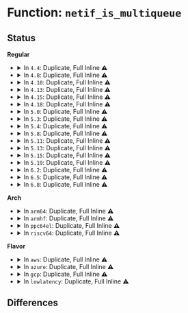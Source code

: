 # Function: <code>netif_is_multiqueue</code>

## Status
<b>Regular</b>
<ul>
<li>
<details>
<summary>In <code>4.4</code>: Duplicate, Full Inline ⚠️</summary>

**Collision:** Static Duplication

**Inline:** Full

**Transformation:** False

**Instances:**

```
In net/sched/sch_generic.c (0)
Location: include/linux/netdevice.h:2974
Inline: True
```
```
In net/sched/sch_mq.c (0)
Location: include/linux/netdevice.h:2974
Inline: True
```
```
In net/sched/sch_api.c (0)
Location: include/linux/netdevice.h:2974
Inline: True
```
</details>
</li>
<li>
<details>
<summary>In <code>4.8</code>: Duplicate, Full Inline ⚠️</summary>

**Collision:** Static Duplication

**Inline:** Full

**Transformation:** False

**Instances:**

```
In net/sched/sch_generic.c (0)
Location: include/linux/netdevice.h:3197
Inline: True
```
```
In net/sched/sch_mq.c (0)
Location: include/linux/netdevice.h:3197
Inline: True
```
```
In net/sched/sch_api.c (0)
Location: include/linux/netdevice.h:3197
Inline: True
```
</details>
</li>
<li>
<details>
<summary>In <code>4.10</code>: Duplicate, Full Inline ⚠️</summary>

**Collision:** Static Duplication

**Inline:** Full

**Transformation:** False

**Instances:**

```
In net/sched/sch_generic.c (0)
Location: include/linux/netdevice.h:3136
Inline: True
```
```
In net/sched/sch_mq.c (0)
Location: include/linux/netdevice.h:3136
Inline: True
```
```
In net/sched/sch_api.c (0)
Location: include/linux/netdevice.h:3136
Inline: True
```
</details>
</li>
<li>
<details>
<summary>In <code>4.13</code>: Duplicate, Full Inline ⚠️</summary>

**Collision:** Static Duplication

**Inline:** Full

**Transformation:** False

**Instances:**

```
In net/sched/sch_generic.c (0)
Location: include/linux/netdevice.h:3175
Inline: True
```
```
In net/sched/sch_mq.c (0)
Location: include/linux/netdevice.h:3175
Inline: True
```
```
In net/sched/sch_api.c (0)
Location: include/linux/netdevice.h:3175
Inline: True
```
</details>
</li>
<li>
<details>
<summary>In <code>4.15</code>: Duplicate, Full Inline ⚠️</summary>

**Collision:** Static Duplication

**Inline:** Full

**Transformation:** False

**Instances:**

```
In net/sched/sch_generic.c (0)
Location: include/linux/netdevice.h:3200
Inline: True
```
```
In net/sched/sch_mq.c (0)
Location: include/linux/netdevice.h:3200
Inline: True
```
```
In net/sched/sch_api.c (0)
Location: include/linux/netdevice.h:3200
Inline: True
```
</details>
</li>
<li>
<details>
<summary>In <code>4.18</code>: Duplicate, Full Inline ⚠️</summary>

**Collision:** Static Duplication

**Inline:** Full

**Transformation:** False

**Instances:**

```
In net/sched/sch_generic.c (0)
Location: include/linux/netdevice.h:3296
Inline: True
```
```
In net/sched/sch_mq.c (0)
Location: include/linux/netdevice.h:3296
Inline: True
```
```
In net/sched/sch_api.c (0)
Location: include/linux/netdevice.h:3296
Inline: True
```
</details>
</li>
<li>
<details>
<summary>In <code>5.0</code>: Duplicate, Full Inline ⚠️</summary>

**Collision:** Static Duplication

**Inline:** Full

**Transformation:** False

**Instances:**

```
In net/core/dev.c (0)
Location: include/linux/netdevice.h:3511
Inline: True
```
```
In net/core/net-sysfs.c (0)
Location: include/linux/netdevice.h:3511
Inline: True
```
```
In net/sched/sch_generic.c (0)
Location: include/linux/netdevice.h:3511
Inline: True
```
```
In net/sched/sch_mq.c (0)
Location: include/linux/netdevice.h:3511
Inline: True
```
```
In net/sched/sch_api.c (0)
Location: include/linux/netdevice.h:3511
Inline: True
```
</details>
</li>
<li>
<details>
<summary>In <code>5.3</code>: Duplicate, Full Inline ⚠️</summary>

**Collision:** Static Duplication

**Inline:** Full

**Transformation:** False

**Instances:**

```
In net/core/dev.c (0)
Location: include/linux/netdevice.h:3528
Inline: True
```
```
In net/core/net-sysfs.c (0)
Location: include/linux/netdevice.h:3528
Inline: True
```
```
In net/sched/sch_generic.c (0)
Location: include/linux/netdevice.h:3528
Inline: True
```
```
In net/sched/sch_mq.c (0)
Location: include/linux/netdevice.h:3528
Inline: True
```
```
In net/sched/sch_api.c (0)
Location: include/linux/netdevice.h:3528
Inline: True
```
</details>
</li>
<li>
<details>
<summary>In <code>5.4</code>: Duplicate, Full Inline ⚠️</summary>

**Collision:** Static Duplication

**Inline:** Full

**Transformation:** False

**Instances:**

```
In net/core/dev.c (0)
Location: include/linux/netdevice.h:3542
Inline: True
```
```
In net/core/net-sysfs.c (0)
Location: include/linux/netdevice.h:3542
Inline: True
```
```
In net/sched/sch_generic.c (0)
Location: include/linux/netdevice.h:3542
Inline: True
```
```
In net/sched/sch_mq.c (0)
Location: include/linux/netdevice.h:3542
Inline: True
```
```
In net/sched/sch_api.c (0)
Location: include/linux/netdevice.h:3542
Inline: True
```
</details>
</li>
<li>
<details>
<summary>In <code>5.8</code>: Duplicate, Full Inline ⚠️</summary>

**Collision:** Static Duplication

**Inline:** Full

**Transformation:** False

**Instances:**

```
In net/core/dev.c (ffffffff819fdab5)
Location: include/linux/netdevice.h:3655
Inline: True
Inline callers:
  - net/core/dev.c:netdev_set_sb_channel
```
```
In net/core/net-sysfs.c (ffffffff81a387c6)
Location: include/linux/netdevice.h:3655
Inline: True
Inline callers:
  - net/core/net-sysfs.c:xps_cpus_store
  - net/core/net-sysfs.c:xps_cpus_show
  - net/core/net-sysfs.c:traffic_class_show
```
```
In net/sched/sch_generic.c (ffffffff81a66182)
Location: include/linux/netdevice.h:3655
Inline: True
Inline callers:
  - net/sched/sch_generic.c:attach_default_qdiscs
  - net/sched/sch_generic.c:attach_default_qdiscs
```
```
In net/sched/sch_mq.c (ffffffff81a67006)
Location: include/linux/netdevice.h:3655
Inline: True
Inline callers:
  - net/sched/sch_mq.c:mq_init
```
```
In net/sched/sch_api.c (ffffffff81a69e50)
Location: include/linux/netdevice.h:3655
Inline: True
Inline callers:
  - net/sched/sch_api.c:qdisc_create
```
</details>
</li>
<li>
<details>
<summary>In <code>5.11</code>: Duplicate, Full Inline ⚠️</summary>

**Collision:** Static Duplication

**Inline:** Full

**Transformation:** False

**Instances:**

```
In net/core/dev.c (ffffffff819fd685)
Location: include/linux/netdevice.h:3816
Inline: True
Inline callers:
  - net/core/dev.c:netdev_set_sb_channel
```
```
In net/core/net-sysfs.c (ffffffff81a3b906)
Location: include/linux/netdevice.h:3816
Inline: True
Inline callers:
  - net/core/net-sysfs.c:xps_cpus_store
  - net/core/net-sysfs.c:xps_cpus_show
  - net/core/net-sysfs.c:traffic_class_show
```
```
In net/sched/sch_generic.c (ffffffff81a6e252)
Location: include/linux/netdevice.h:3816
Inline: True
Inline callers:
  - net/sched/sch_generic.c:attach_default_qdiscs
  - net/sched/sch_generic.c:attach_default_qdiscs
```
```
In net/sched/sch_mq.c (ffffffff81a6efb6)
Location: include/linux/netdevice.h:3816
Inline: True
Inline callers:
  - net/sched/sch_mq.c:mq_init
```
```
In net/sched/sch_api.c (ffffffff81a725a0)
Location: include/linux/netdevice.h:3816
Inline: True
Inline callers:
  - net/sched/sch_api.c:qdisc_create
```
</details>
</li>
<li>
<details>
<summary>In <code>5.13</code>: Duplicate, Full Inline ⚠️</summary>

**Collision:** Static Duplication

**Inline:** Full

**Transformation:** False

**Instances:**

```
In net/core/dev.c (ffffffff819e3ef5)
Location: include/linux/netdevice.h:3901
Inline: True
Inline callers:
  - net/core/dev.c:netdev_set_sb_channel
```
```
In net/core/net-sysfs.c (ffffffff81a22d76)
Location: include/linux/netdevice.h:3901
Inline: True
Inline callers:
  - net/core/net-sysfs.c:xps_cpus_store
  - net/core/net-sysfs.c:xps_cpus_show
  - net/core/net-sysfs.c:traffic_class_show
```
```
In net/sched/sch_generic.c (ffffffff81a56ae2)
Location: include/linux/netdevice.h:3901
Inline: True
Inline callers:
  - net/sched/sch_generic.c:attach_default_qdiscs
  - net/sched/sch_generic.c:attach_default_qdiscs
```
```
In net/sched/sch_mq.c (ffffffff81a57876)
Location: include/linux/netdevice.h:3901
Inline: True
Inline callers:
  - net/sched/sch_mq.c:mq_init
```
```
In net/sched/sch_api.c (ffffffff81a5ae1c)
Location: include/linux/netdevice.h:3901
Inline: True
Inline callers:
  - net/sched/sch_api.c:qdisc_create
```
</details>
</li>
<li>
<details>
<summary>In <code>5.15</code>: Duplicate, Full Inline ⚠️</summary>

**Collision:** Static Duplication

**Inline:** Full

**Transformation:** False

**Instances:**

```
In net/core/dev.c (ffffffff81a94805)
Location: include/linux/netdevice.h:3913
Inline: True
Inline callers:
  - net/core/dev.c:netdev_set_sb_channel
```
```
In net/core/net-sysfs.c (ffffffff81ad7426)
Location: include/linux/netdevice.h:3913
Inline: True
Inline callers:
  - net/core/net-sysfs.c:xps_cpus_store
  - net/core/net-sysfs.c:xps_cpus_show
  - net/core/net-sysfs.c:traffic_class_show
```
```
In net/sched/sch_generic.c (ffffffff81b0f912)
Location: include/linux/netdevice.h:3913
Inline: True
Inline callers:
  - net/sched/sch_generic.c:attach_default_qdiscs
  - net/sched/sch_generic.c:attach_default_qdiscs
```
```
In net/sched/sch_mq.c (ffffffff81b107e6)
Location: include/linux/netdevice.h:3913
Inline: True
Inline callers:
  - net/sched/sch_mq.c:mq_init
```
```
In net/sched/sch_api.c (ffffffff81b13fcc)
Location: include/linux/netdevice.h:3913
Inline: True
Inline callers:
  - net/sched/sch_api.c:qdisc_create
```
</details>
</li>
<li>
<details>
<summary>In <code>5.19</code>: Duplicate, Full Inline ⚠️</summary>

**Collision:** Static Duplication

**Inline:** Full

**Transformation:** False

**Instances:**

```
In net/core/dev.c (ffffffff81c0ac65)
Location: include/linux/netdevice.h:3704
Inline: True
Inline callers:
  - net/core/dev.c:netdev_set_sb_channel
```
```
In net/core/net-sysfs.c (ffffffff81c57b4e)
Location: include/linux/netdevice.h:3704
Inline: True
Inline callers:
  - net/core/net-sysfs.c:xps_cpus_store
  - net/core/net-sysfs.c:xps_cpus_show
  - net/core/net-sysfs.c:traffic_class_show
```
```
In net/sched/sch_generic.c (ffffffff81c96ad2)
Location: include/linux/netdevice.h:3704
Inline: True
Inline callers:
  - net/sched/sch_generic.c:attach_default_qdiscs
  - net/sched/sch_generic.c:attach_default_qdiscs
```
```
In net/sched/sch_mq.c (ffffffff81c97ae6)
Location: include/linux/netdevice.h:3704
Inline: True
Inline callers:
  - net/sched/sch_mq.c:mq_init
```
```
In net/sched/sch_api.c (ffffffff81c9b428)
Location: include/linux/netdevice.h:3704
Inline: True
```
</details>
</li>
<li>
<details>
<summary>In <code>6.2</code>: Duplicate, Full Inline ⚠️</summary>

**Collision:** Static Duplication

**Inline:** Full

**Transformation:** False

**Instances:**

```
In net/core/dev.c (ffffffff81dbab55)
Location: include/linux/netdevice.h:3749
Inline: True
Inline callers:
  - net/core/dev.c:netdev_set_sb_channel
```
```
In net/core/net-sysfs.c (ffffffff81e0d92e)
Location: include/linux/netdevice.h:3749
Inline: True
Inline callers:
  - net/core/net-sysfs.c:xps_cpus_store
  - net/core/net-sysfs.c:xps_cpus_show
  - net/core/net-sysfs.c:traffic_class_show
```
```
In net/sched/sch_generic.c (ffffffff81e52722)
Location: include/linux/netdevice.h:3749
Inline: True
Inline callers:
  - net/sched/sch_generic.c:attach_default_qdiscs
  - net/sched/sch_generic.c:attach_default_qdiscs
```
```
In net/sched/sch_mq.c (ffffffff81e539e6)
Location: include/linux/netdevice.h:3749
Inline: True
Inline callers:
  - net/sched/sch_mq.c:mq_init
```
```
In net/sched/sch_api.c (ffffffff81e5791c)
Location: include/linux/netdevice.h:3749
Inline: True
Inline callers:
  - net/sched/sch_api.c:qdisc_create
```
</details>
</li>
<li>
<details>
<summary>In <code>6.5</code>: Duplicate, Full Inline ⚠️</summary>

**Collision:** Static Duplication

**Inline:** Full

**Transformation:** False

**Instances:**

```
In net/core/dev.c (ffffffff81e2b335)
Location: include/linux/netdevice.h:3813
Inline: True
Inline callers:
  - net/core/dev.c:netdev_set_sb_channel
```
```
In net/core/net-sysfs.c (ffffffff81e80b7e)
Location: include/linux/netdevice.h:3813
Inline: True
Inline callers:
  - net/core/net-sysfs.c:xps_cpus_store
  - net/core/net-sysfs.c:xps_cpus_show
  - net/core/net-sysfs.c:traffic_class_show
```
```
In net/sched/sch_generic.c (ffffffff81eadf92)
Location: include/linux/netdevice.h:3813
Inline: True
Inline callers:
  - net/sched/sch_generic.c:attach_default_qdiscs
  - net/sched/sch_generic.c:attach_default_qdiscs
```
```
In net/sched/sch_mq.c (ffffffff81eaf264)
Location: include/linux/netdevice.h:3813
Inline: True
Inline callers:
  - net/sched/sch_mq.c:mq_init
```
```
In net/sched/sch_api.c (ffffffff81eb1c5c)
Location: include/linux/netdevice.h:3813
Inline: True
Inline callers:
  - net/sched/sch_api.c:qdisc_create
```
</details>
</li>
<li>
<details>
<summary>In <code>6.8</code>: Duplicate, Full Inline ⚠️</summary>

**Collision:** Static Duplication

**Inline:** Full

**Transformation:** False

**Instances:**

```
In net/core/dev.c (ffffffff81ee93a5)
Location: include/linux/netdevice.h:3902
Inline: True
Inline callers:
  - net/core/dev.c:netdev_set_sb_channel
```
```
In net/core/net-sysfs.c (ffffffff81f41b3e)
Location: include/linux/netdevice.h:3902
Inline: True
Inline callers:
  - net/core/net-sysfs.c:xps_cpus_store
  - net/core/net-sysfs.c:xps_cpus_show
  - net/core/net-sysfs.c:traffic_class_show
```
```
In net/sched/sch_generic.c (ffffffff81f70a1f)
Location: include/linux/netdevice.h:3902
Inline: True
Inline callers:
  - net/sched/sch_generic.c:attach_default_qdiscs
  - net/sched/sch_generic.c:attach_default_qdiscs
```
```
In net/sched/sch_mq.c (ffffffff81f71cf4)
Location: include/linux/netdevice.h:3902
Inline: True
Inline callers:
  - net/sched/sch_mq.c:mq_init
```
```
In net/sched/sch_api.c (ffffffff81f7470c)
Location: include/linux/netdevice.h:3902
Inline: True
Inline callers:
  - net/sched/sch_api.c:qdisc_create
```
</details>
</li>
</ul>
<b>Arch</b>
<ul>
<li>
<details>
<summary>In <code>arm64</code>: Duplicate, Full Inline ⚠️</summary>

**Collision:** Static Duplication

**Inline:** Full

**Transformation:** False

**Instances:**

```
In net/core/dev.c (0)
Location: include/linux/netdevice.h:3542
Inline: True
```
```
In net/core/net-sysfs.c (0)
Location: include/linux/netdevice.h:3542
Inline: True
```
```
In net/sched/sch_generic.c (0)
Location: include/linux/netdevice.h:3542
Inline: True
```
```
In net/sched/sch_mq.c (0)
Location: include/linux/netdevice.h:3542
Inline: True
```
```
In net/sched/sch_api.c (0)
Location: include/linux/netdevice.h:3542
Inline: True
```
</details>
</li>
<li>
<details>
<summary>In <code>armhf</code>: Duplicate, Full Inline ⚠️</summary>

**Collision:** Static Duplication

**Inline:** Full

**Transformation:** False

**Instances:**

```
In net/core/dev.c (c0ce1764)
Location: include/linux/netdevice.h:3542
Inline: True
Inline callers:
  - net/core/dev.c:netdev_set_sb_channel
```
```
In net/core/net-sysfs.c (c0d22e54)
Location: include/linux/netdevice.h:3542
Inline: True
Inline callers:
  - net/core/net-sysfs.c:xps_cpus_store
  - net/core/net-sysfs.c:xps_cpus_show
  - net/core/net-sysfs.c:traffic_class_show
```
```
In net/sched/sch_generic.c (c0d4c074)
Location: include/linux/netdevice.h:3542
Inline: True
```
```
In net/sched/sch_mq.c (c0d4cf20)
Location: include/linux/netdevice.h:3542
Inline: True
Inline callers:
  - net/sched/sch_mq.c:mq_init
```
```
In net/sched/sch_api.c (c0d50720)
Location: include/linux/netdevice.h:3542
Inline: True
Inline callers:
  - net/sched/sch_api.c:qdisc_create
```
</details>
</li>
<li>
<details>
<summary>In <code>ppc64el</code>: Duplicate, Full Inline ⚠️</summary>

**Collision:** Static Duplication

**Inline:** Full

**Transformation:** False

**Instances:**

```
In net/core/dev.c (c000000000ca0ca8)
Location: include/linux/netdevice.h:3542
Inline: True
Inline callers:
  - net/core/dev.c:netdev_set_sb_channel
```
```
In net/core/net-sysfs.c (c000000000cf52cc)
Location: include/linux/netdevice.h:3542
Inline: True
Inline callers:
  - net/core/net-sysfs.c:xps_cpus_store
  - net/core/net-sysfs.c:xps_cpus_show
  - net/core/net-sysfs.c:traffic_class_show
```
```
In net/sched/sch_generic.c (c000000000d32ce4)
Location: include/linux/netdevice.h:3542
Inline: True
```
```
In net/sched/sch_mq.c (c000000000d34144)
Location: include/linux/netdevice.h:3542
Inline: True
Inline callers:
  - net/sched/sch_mq.c:mq_init
```
```
In net/sched/sch_api.c (c000000000d39080)
Location: include/linux/netdevice.h:3542
Inline: True
Inline callers:
  - net/sched/sch_api.c:qdisc_create
```
</details>
</li>
<li>
<details>
<summary>In <code>riscv64</code>: Duplicate, Full Inline ⚠️</summary>

**Collision:** Static Duplication

**Inline:** Full

**Transformation:** False

**Instances:**

```
In net/core/dev.c (ffffffe0007528c4)
Location: include/linux/netdevice.h:3542
Inline: True
Inline callers:
  - net/core/dev.c:netdev_set_sb_channel
```
```
In net/core/net-sysfs.c (ffffffe00078852c)
Location: include/linux/netdevice.h:3542
Inline: True
Inline callers:
  - net/core/net-sysfs.c:xps_cpus_store
  - net/core/net-sysfs.c:xps_cpus_show
  - net/core/net-sysfs.c:traffic_class_show
```
```
In net/sched/sch_generic.c (ffffffe0007ab032)
Location: include/linux/netdevice.h:3542
Inline: True
```
```
In net/sched/sch_mq.c (ffffffe0007abd20)
Location: include/linux/netdevice.h:3542
Inline: True
Inline callers:
  - net/sched/sch_mq.c:mq_init
```
```
In net/sched/sch_api.c (ffffffe0007aeb3c)
Location: include/linux/netdevice.h:3542
Inline: True
Inline callers:
  - net/sched/sch_api.c:qdisc_create
```
</details>
</li>
</ul>
<b>Flavor</b>
<ul>
<li>
<details>
<summary>In <code>aws</code>: Duplicate, Full Inline ⚠️</summary>

**Collision:** Static Duplication

**Inline:** Full

**Transformation:** False

**Instances:**

```
In net/core/dev.c (0)
Location: include/linux/netdevice.h:3542
Inline: True
```
```
In net/core/net-sysfs.c (0)
Location: include/linux/netdevice.h:3542
Inline: True
```
```
In net/sched/sch_generic.c (0)
Location: include/linux/netdevice.h:3542
Inline: True
```
```
In net/sched/sch_mq.c (0)
Location: include/linux/netdevice.h:3542
Inline: True
```
```
In net/sched/sch_api.c (0)
Location: include/linux/netdevice.h:3542
Inline: True
```
</details>
</li>
<li>
<details>
<summary>In <code>azure</code>: Duplicate, Full Inline ⚠️</summary>

**Collision:** Static Duplication

**Inline:** Full

**Transformation:** False

**Instances:**

```
In net/core/dev.c (0)
Location: include/linux/netdevice.h:3542
Inline: True
```
```
In net/core/net-sysfs.c (0)
Location: include/linux/netdevice.h:3542
Inline: True
```
```
In net/sched/sch_generic.c (0)
Location: include/linux/netdevice.h:3542
Inline: True
```
```
In net/sched/sch_mq.c (0)
Location: include/linux/netdevice.h:3542
Inline: True
```
```
In net/sched/sch_api.c (0)
Location: include/linux/netdevice.h:3542
Inline: True
```
</details>
</li>
<li>
<details>
<summary>In <code>gcp</code>: Duplicate, Full Inline ⚠️</summary>

**Collision:** Static Duplication

**Inline:** Full

**Transformation:** False

**Instances:**

```
In net/core/dev.c (0)
Location: include/linux/netdevice.h:3542
Inline: True
```
```
In net/core/net-sysfs.c (0)
Location: include/linux/netdevice.h:3542
Inline: True
```
```
In net/sched/sch_generic.c (0)
Location: include/linux/netdevice.h:3542
Inline: True
```
```
In net/sched/sch_mq.c (0)
Location: include/linux/netdevice.h:3542
Inline: True
```
```
In net/sched/sch_api.c (0)
Location: include/linux/netdevice.h:3542
Inline: True
```
</details>
</li>
<li>
<details>
<summary>In <code>lowlatency</code>: Duplicate, Full Inline ⚠️</summary>

**Collision:** Static Duplication

**Inline:** Full

**Transformation:** False

**Instances:**

```
In net/core/dev.c (0)
Location: include/linux/netdevice.h:3542
Inline: True
```
```
In net/core/net-sysfs.c (0)
Location: include/linux/netdevice.h:3542
Inline: True
```
```
In net/sched/sch_generic.c (0)
Location: include/linux/netdevice.h:3542
Inline: True
```
```
In net/sched/sch_mq.c (0)
Location: include/linux/netdevice.h:3542
Inline: True
```
```
In net/sched/sch_api.c (0)
Location: include/linux/netdevice.h:3542
Inline: True
```
</details>
</li>
</ul>

## Differences
